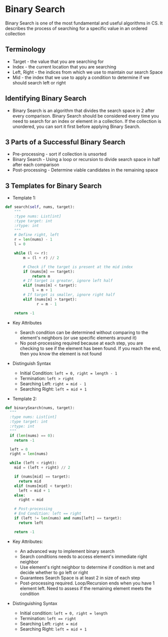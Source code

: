 # Binary Search

Binary Search is one of the most fundamental and useful algorithms in CS. It
describes the process of searching for a specific value in an ordered collection

## Terminology
* Target - the value that you are searching for
* Index - the current location that you are searching
* Left, Right - the indices from which we use to maintain our search Space
* Mid - the index that we use to apply a condition to determine if we should
search left or right

## Identifying Binary Search
* Binary Search is an algorithm that divides the search space in 2 after every
comparison. Binary Search should be considered every time you need to search for
an index or element in a collection. If the collection is unordered, you can sort
it first before applying Binary Search.

## 3 Parts of a Successful Binary Search
* Pre-processing - sort if collection is unsorted
* Binary Search - Using a loop or recursion to divide search space in half after
each comparison
* Post-processing - Determine viable candidates in the remaining space

## 3 Templates for Binary Search
* Template 1:

```python
def search(self, nums, target):
    """
    :type nums: List[int]
    :type target: int
    :rtype: int
    """
    # Define right, left
    r = len(nums) - 1
    l = 0

    while (l <= r):
        m = (l + r) // 2

        # Check if the target is present at the mid index
        if (nums[m] == target):
            return m
        # If target is greater, ignore left half
        elif (nums[m] < target):
            l = m + 1
        # If target is smaller, ignore right half
        elif (nums[m] > target):
              r = m - 1

    return -1
```

* Key Attributes
  * Search condition can be determined without comparing to the element's neighbors
  (or use specific elements around it)
  * No post-processing required because at each step, you are checking to see if
  the element has been found. If you reach the end, then you know the element
  is not found

* Distinguish Syntax
  * Initial Condition: ```left = 0, right = length - 1```
  * Termination: ```left > right```
  * Searching Left: ```right = mid - 1```
  * Searching Right: ```left = mid + 1```

* Template 2:

```python
def binarySearch(nums, target):
  """
  :type nums: List[int]
  :type target: int
  :rtype: int
  """
  if (len(nums) == 0):
    return -1

  left = 0
  right = len(nums)

  while (left < right):
    mid = (left + right) // 2

    if (nums[mid] == target):
      return mid
    elif (nums[mid] < target):
      left = mid + 1
    else:
      right = mid

    # Post-processing
    # End Condition: left == right
    if (left != len(nums) and nums[left] == target):
      return left

    return -1
```

* Key Attributes:
  * An advanced way to implement binary search
  * Search conditions needs to access element's immediate right neighbor
  * Use element's right neighbor to determine if condition is met and decide
  whether to go left or right
  * Guarantees Search Space is at least 2 in size of each step
  * Post-processing required. Loop/Recursion ends when you have 1 element left.
  Need to assess if the remaining element meets the condition

* Distinguishing Syntax
  * Initial condition: ```left = 0, right = length```
  * Termination: ```left == right```
  * Searching Left: ```right = mid```
  * Searching Right: ```left = mid + 1```
